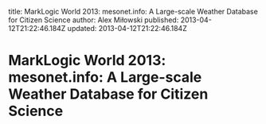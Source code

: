 title: MarkLogic World 2013: mesonet.info: A Large-scale Weather Database for Citizen Science
author: Alex Miłowski
published: 2013-04-12T21:22:46.184Z
updated: 2013-04-12T21:22:46.184Z

# MarkLogic World 2013: mesonet.info: A Large-scale Weather Database for Citizen Science

